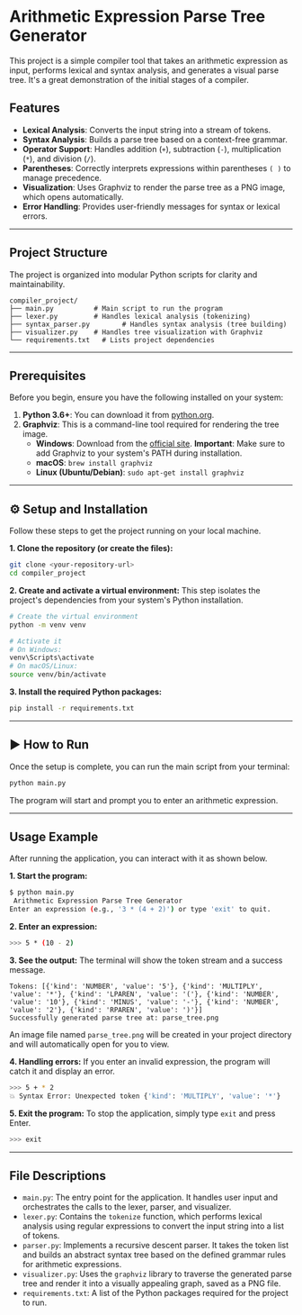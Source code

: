 
# Arithmetic Expression Parse Tree Generator 

This project is a simple compiler tool that takes an arithmetic expression as input, performs lexical and syntax analysis, and generates a visual parse tree. It's a great demonstration of the initial stages of a compiler.

## Features

  * **Lexical Analysis**: Converts the input string into a stream of tokens.
  * **Syntax Analysis**: Builds a parse tree based on a context-free grammar.
  * **Operator Support**: Handles addition (`+`), subtraction (`-`), multiplication (`*`), and division (`/`).
  * **Parentheses**: Correctly interprets expressions within parentheses `( )` to manage precedence.
  * **Visualization**: Uses Graphviz to render the parse tree as a PNG image, which opens automatically.
  * **Error Handling**: Provides user-friendly messages for syntax or lexical errors.

-----

## Project Structure

The project is organized into modular Python scripts for clarity and maintainability.

```
compiler_project/
├── main.py          # Main script to run the program
├── lexer.py         # Handles lexical analysis (tokenizing)
├── syntax_parser.py        # Handles syntax analysis (tree building)
├── visualizer.py    # Handles tree visualization with Graphviz
└── requirements.txt   # Lists project dependencies
```

-----

## Prerequisites

Before you begin, ensure you have the following installed on your system:

1.  **Python 3.6+**: You can download it from [python.org](https://www.python.org/).
2.  **Graphviz**: This is a command-line tool required for rendering the tree image.
      * **Windows**: Download from the [official site](https://graphviz.org/download/). **Important**: Make sure to add Graphviz to your system's PATH during installation.
      * **macOS**: `brew install graphviz`
      * **Linux (Ubuntu/Debian)**: `sudo apt-get install graphviz`

-----

## ⚙️ Setup and Installation

Follow these steps to get the project running on your local machine.

**1. Clone the repository (or create the files):**

```bash
git clone <your-repository-url>
cd compiler_project
```

**2. Create and activate a virtual environment:**
This step isolates the project's dependencies from your system's Python installation.

```bash
# Create the virtual environment
python -m venv venv

# Activate it
# On Windows:
venv\Scripts\activate
# On macOS/Linux:
source venv/bin/activate
```

**3. Install the required Python packages:**

```bash
pip install -r requirements.txt
```

-----

## ▶️ How to Run

Once the setup is complete, you can run the main script from your terminal:

```bash
python main.py
```

The program will start and prompt you to enter an arithmetic expression.

-----

## Usage Example

After running the application, you can interact with it as shown below.

**1. Start the program:**

```bash
$ python main.py
 Arithmetic Expression Parse Tree Generator
Enter an expression (e.g., '3 * (4 + 2)') or type 'exit' to quit.
```

**2. Enter an expression:**

```bash
>>> 5 * (10 - 2)
```

**3. See the output:**
The terminal will show the token stream and a success message.

```
Tokens: [{'kind': 'NUMBER', 'value': '5'}, {'kind': 'MULTIPLY', 'value': '*'}, {'kind': 'LPAREN', 'value': '('}, {'kind': 'NUMBER', 'value': '10'}, {'kind': 'MINUS', 'value': '-'}, {'kind': 'NUMBER', 'value': '2'}, {'kind': 'RPAREN', 'value': ')'}]
Successfully generated parse tree at: parse_tree.png
```

An image file named `parse_tree.png` will be created in your project directory and will automatically open for you to view.

**4. Handling errors:**
If you enter an invalid expression, the program will catch it and display an error.

```bash
>>> 5 + * 2
💥 Syntax Error: Unexpected token {'kind': 'MULTIPLY', 'value': '*'}
```

**5. Exit the program:**
To stop the application, simply type `exit` and press Enter.

```bash
>>> exit
```

-----

## File Descriptions

  * `main.py`: The entry point for the application. It handles user input and orchestrates the calls to the lexer, parser, and visualizer.
  * `lexer.py`: Contains the `tokenize` function, which performs lexical analysis using regular expressions to convert the input string into a list of tokens.
  * `parser.py`: Implements a recursive descent parser. It takes the token list and builds an abstract syntax tree based on the defined grammar rules for arithmetic expressions.
  * `visualizer.py`: Uses the `graphviz` library to traverse the generated parse tree and render it into a visually appealing graph, saved as a PNG file.
  * `requirements.txt`: A list of the Python packages required for the project to run.